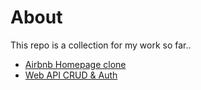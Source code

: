 # About
This repo is a collection for my work so far..
* [Airbnb Homepage clone](https://github.com/raynormw/portfolio/tree/master/semantic_web)
* [Web API CRUD & Auth](https://github.com/raynormw/portfolio/tree/master/web_api)
